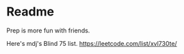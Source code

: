 # Readme

Prep is more fun with friends.

Here's mdj's Blind 75 list.
https://leetcode.com/list/xvl730te/
